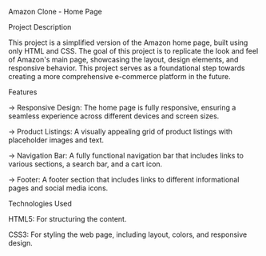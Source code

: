 Amazon Clone - Home Page


Project Description

This project is a simplified version of the Amazon home page, built using only HTML and CSS. The goal of this project is to replicate the look and feel of Amazon's main page, showcasing the layout, design elements, and responsive behavior. This project serves as a foundational step towards creating a more comprehensive e-commerce platform in the future.

Features

-> Responsive Design: The home page is fully responsive, ensuring a seamless experience across different devices and screen sizes.

-> Product Listings: A visually appealing grid of product listings with placeholder images and text.

-> Navigation Bar: A fully functional navigation bar that includes links to various sections, a search bar, and a cart icon.

-> Footer: A footer section that includes links to different informational pages and social media icons.

Technologies Used

HTML5: For structuring the content.

CSS3: For styling the web page, including layout, colors, and responsive design.

